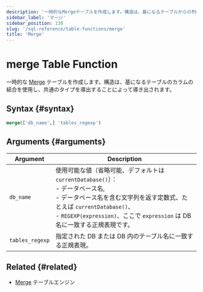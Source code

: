 ```yaml
---
description: '一時的なMergeテーブルを作成します。構造は、基になるテーブルからの列のunionおよび共通の型の導出によって派生されます。'
sidebar_label: 'マージ'
sidebar_position: 130
slug: '/sql-reference/table-functions/merge'
title: 'Merge'
---
```





# merge Table Function

一時的な [Merge](../../engines/table-engines/special/merge.md) テーブルを作成します。構造は、基になるテーブルのカラムの結合を使用し、共通のタイプを導出することによって導き出されます。

## Syntax {#syntax}

```sql
merge(['db_name',] 'tables_regexp')
```
## Arguments {#arguments}

| Argument        | Description                                                                                                                                                                                                                                                                                     |
|-----------------|-------------------------------------------------------------------------------------------------------------------------------------------------------------------------------------------------------------------------------------------------------------------------------------------------|
| `db_name`       | 使用可能な値（省略可能、デフォルトは `currentDatabase()`）：<br/>    - データベース名,<br/>    - データベース名を含む文字列を返す定数式、たとえば `currentDatabase()`、<br/>    - `REGEXP(expression)`、ここで `expression` は DB 名に一致する正規表現です。 |
| `tables_regexp` | 指定された DB または DB 内のテーブル名に一致する正規表現。                                                                                                                                                                                                                       |

## Related {#related}

- [Merge](../../engines/table-engines/special/merge.md) テーブルエンジン
